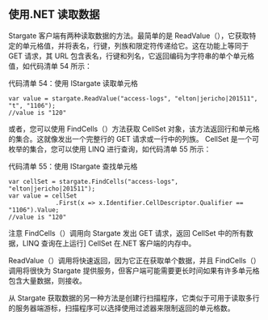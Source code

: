 ## 使用.NET 读取数据

Stargate 客户端有两种读取数据的方法。最简单的是 ReadValue（），它获取特定的单元格值，并将表名，行键，列族和限定符传递给它。这在功能上等同于 GET 请求，其 URL 包含表名，行键和列名，它返回编码为字符串的单个单元格值，如代码清单 54 所示：

代码清单 54：使用 IStargate 读取单元格

```
var value = stargate.ReadValue("access-logs", "elton|jericho|201511", "t", "1106");
//value is "120"

```

或者，您可以使用 FindCells（）方法获取 CellSet 对象，该方法返回行和单元格的集合。这就像发出一个完整行的 GET 请求或一行中的列族。 CellSet 是一个可枚举的集合，您可以使用 LINQ 进行查询，如代码清单 55 所示：

代码清单 55：使用 IStargate 查找单元格

```
var cellSet = stargate.FindCells("access-logs", "elton|jericho|201511");
var value = cellSet
             .First(x => x.Identifier.CellDescriptor.Qualifier == "1106").Value;
//value is "120"

```

注意 FindCells（）调用向 Stargate 发出 GET 请求，返回 CellSet 中的所有数据，LINQ 查询在上运行] CellSet 在.NET 客户端的内存中。

ReadValue（）调用将快速返回，因为它正在获取单个数据，并且 FindCells（）调用将很快为 Stargate 提供服务，但客户端可能需要更长时间如果有许多单元格包含大量数据，则接收。

从 Stargate 获取数据的另一种方法是创建行扫描程序，它类似于可用于读取多行的服务器端游标，扫描程序可以选择使用过滤器来限制返回的单元格数。